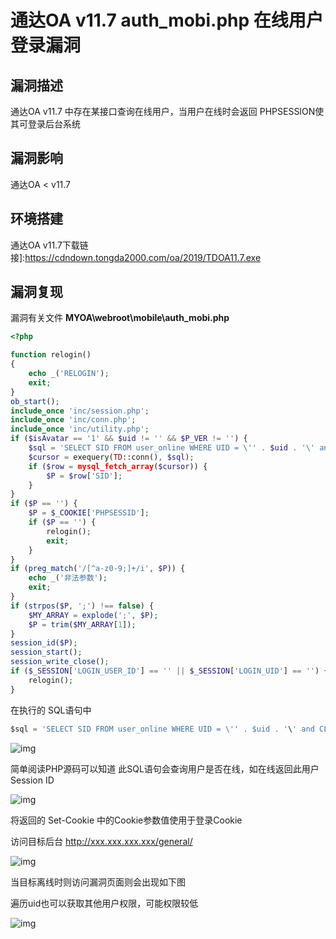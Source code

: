 # 通达OA v11.7 auth_mobi.php 在线用户登录漏洞

## 漏洞描述

通达OA v11.7 中存在某接口查询在线用户，当用户在线时会返回 PHPSESSION使其可登录后台系统

## 漏洞影响

<a-checkbox checked>通达OA < v11.7</a-checkbox></br>

## 环境搭建

<a-checkbox checked>通达OA v11.7下载链接]:https://cdndown.tongda2000.com/oa/2019/TDOA11.7.exe</a-checkbox></br>

## 漏洞复现

漏洞有关文件 **MYOA\webroot\mobile\auth_mobi.php**

```php
<?php

function relogin()
{
    echo _('RELOGIN');
    exit;
}
ob_start();
include_once 'inc/session.php';
include_once 'inc/conn.php';
include_once 'inc/utility.php';
if ($isAvatar == '1' && $uid != '' && $P_VER != '') {
    $sql = 'SELECT SID FROM user_online WHERE UID = \'' . $uid . '\' and CLIENT = \'' . $P_VER . '\'';
    $cursor = exequery(TD::conn(), $sql);
    if ($row = mysql_fetch_array($cursor)) {
        $P = $row['SID'];
    }
}
if ($P == '') {
    $P = $_COOKIE['PHPSESSID'];
    if ($P == '') {
        relogin();
        exit;
    }
}
if (preg_match('/[^a-z0-9;]+/i', $P)) {
    echo _('非法参数');
    exit;
}
if (strpos($P, ';') !== false) {
    $MY_ARRAY = explode(';', $P);
    $P = trim($MY_ARRAY[1]);
}
session_id($P);
session_start();
session_write_close();
if ($_SESSION['LOGIN_USER_ID'] == '' || $_SESSION['LOGIN_UID'] == '') {
    relogin();
}
```



在执行的 SQL语句中



```sql
$sql = 'SELECT SID FROM user_online WHERE UID = \'' . $uid . '\' and CLIENT = \'' . $P_VER . '\'';
```



![img](../../../.vuepress/public/img/tongdaoa-25.png)



简单阅读PHP源码可以知道 此SQL语句会查询用户是否在线，如在线返回此用户 Session ID



![img](../../../.vuepress/public/img/tongdaoa-26.png)



将返回的 Set-Cookie 中的Cookie参数值使用于登录Cookie

访问目标后台 http://xxx.xxx.xxx.xxx/general/

![img](../../../.vuepress/public/img/tongdaoa-27.png)



当目标离线时则访问漏洞页面则会出现如下图

遍历uid也可以获取其他用户权限，可能权限较低

![img](../../../.vuepress/public/img/tongdaoa-28.png)